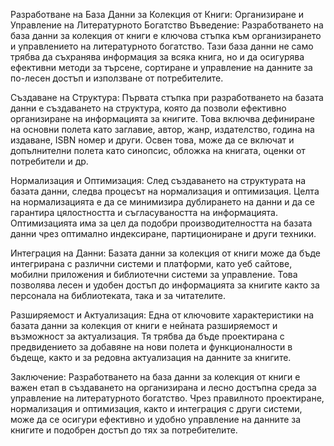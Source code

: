 Разработване на База Данни за Колекция от Книги: Организиране и Управление на Литературното Богатство
Въведение:
Разработването на база данни за колекция от книги е ключова стъпка към организирането и управлението на литературното богатство. Тази база данни не само трябва да съхранява информация за всяка книга, но и да осигурява ефективни методи за търсене, сортиране и управление на данните за по-лесен достъп и използване от потребителите.

Създаване на Структура:
Първата стъпка при разработването на базата данни е създаването на структура, която да позволи ефективно организиране на информацията за книгите. Това включва дефиниране на основни полета като заглавие, автор, жанр, издателство, година на издаване, ISBN номер и други. Освен това, може да се включат и допълнителни полета като синопсис, обложка на книгата, оценки от потребители и др.

Нормализация и Оптимизация:
След създаването на структурата на базата данни, следва процесът на нормализация и оптимизация. Целта на нормализацията е да се минимизира дублирането на данни и да се гарантира цялостността и съгласуваността на информацията. Оптимизацията има за цел да подобри производителността на базата данни чрез оптимално индексиране, партициониране и други техники.

Интеграция на Данни:
Базата данни за колекция от книги може да бъде интегрирана с различни системи и платформи, като уеб сайтове, мобилни приложения и библиотечни системи за управление. Това позволява лесен и удобен достъп до информацията за книгите както за персонала на библиотеката, така и за читателите.

Разширяемост и Актуализация:
Една от ключовите характеристики на базата данни за колекция от книги е нейната разширяемост и възможност за актуализация. Тя трябва да бъде проектирана с предвидението за добавяне на нови полета и функционалности в бъдеще, както и за редовна актуализация на данните за книгите.

Заключение:
Разработването на база данни за колекция от книги е важен етап в създаването на организирана и лесно достъпна среда за управление на литературното богатство. Чрез правилното проектиране, нормализация и оптимизация, както и интеграция с други системи, може да се осигури ефективно и удобно управление на данните за книгите и подобрен достъп до тях за потребителите.
